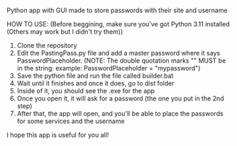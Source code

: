 Python app with GUI made to store passwords with their site and username

HOW TO USE:
(Before beggining, make sure you've got Python 3.11 installed (Others may work but I didn't try them))
  1. Clone the repository
  2. Edit the PastingPass.py file and add a master password where it says PasswordPlaceholder.
     (NOTE: The double quotation marks "" MUST be in the string: example: PasswordPlaceholder = "mypassword")
  3. Save the python file and run the file called builder.bat
  4. Wait until it finishes and once it does, go to dist folder
  5. Inside of it, you should see the .exe for the app
  6. Once you open it, it will ask for a password (the one you put in the 2nd step)
  7. After that, the app will open, and you'll be able to place the passwords for some services and the username

I hope this app is useful for you all!
